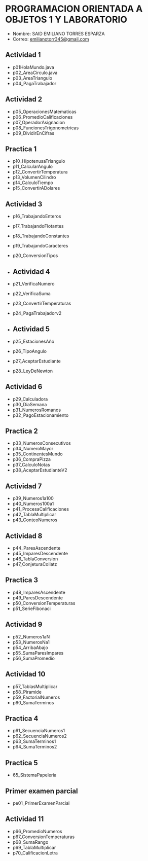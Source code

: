 # PROGRAMACION ORIENTADA A OBJETOS 1 Y LABORATORIO

- Nombre: SAID EMILIANO TORRES ESPARZA
- Correo: emilianotorr345@gmail.com

## Actividad 1
- p01HolaMundo.java
- p02_AreaCirculo.java
- p03_AreaTriangulo
- p04_PagaTrabajador

## Actividad 2
- p05_OperacionesMatematicas
- p06_PromedioCalificaciones
- p07_OperadorAsignacion
- p08_FuncionesTrigonometricas
- p09_DividirEnCifras

## Practica 1
- p10_HipotenusaTriangulo
- p11_CalcularAngulo
- p12_ConvertirTemperatura
- p13_VolumenCilindro
- p14_CalculoTiempo
- p15_ConvertirADolares

## Actividad 3
- p16_TrabajandoEnteros
- p17_TrabajandoFlotantes
- p18_TrabajandoConstantes
- p19_TrabajandoCaracteres
- p20_ConversionTipos

- ## Actividad 4
- p21_VerificaNumero
- p22_VerificaSuma
- p23_ConvertirTemperaturas
- p24_PagaTrabajadorv2

- ## Actividad 5
- p25_EstacionesAño
- p26_TipoAngulo
- p27_AceptarEstudiante
- p28_LeyDeNewton

## Actividad 6
- p29_Calculadora
- p30_DiaSemana
- p31_NumerosRomanos
- p32_PagoEstacionamiento

## Practica 2
- p33_NumerosConsecutivos
- p34_NumeroMayor
- p35_ContinentesMundo
- p36_CompraPizza
- p37_CalculoNotas
- p38_AceptarEstudianteV2

## Actividad 7
- p39_Numeros1a100
- p40_Numeros100a1
- p41_ProcesaCalificaciones
- p42_TablaMultiplicar
- p43_ConteoNumeros

## Actividad 8
- p44_ParesAscendente
- p45_ImparesDescendente
- p46_TablaConversion
- p47_ConjeturaCollatz

## Practica 3
- p48_ImparesAscendente  
- p49_ParesDescendente  
- p50_ConversionTemperaturas
- p51_SerieFibonaci

## Actividad 9
- p52_Numeros1aN
- p53_NumerosNa1
- p54_ArribaAbajo
- p55_SumaParesImpares
- p56_SumaPromedio

## Actividad 10
- p57_TablasMultiplicar
- p58_Piramide
- p59_FactorialNumeros
- p60_SumaTerminos

## Practica 4
- p61_SecuenciaNumeros1
- p62_SecuenciaNumeros2
- p63_SumaTerminos1
- p64_SumaTerminos2

## Practica 5
- 65_SistemaPapeleria

## Primer examen parcial
-  pe01_PrimerExamenParcial

## Actividad 11
- p66_PromedioNumeros
- p67_ConversionTemperaturas
- p68_SumaRango
- p69_TablaMultiplicar
- p70_CalificacionLetra